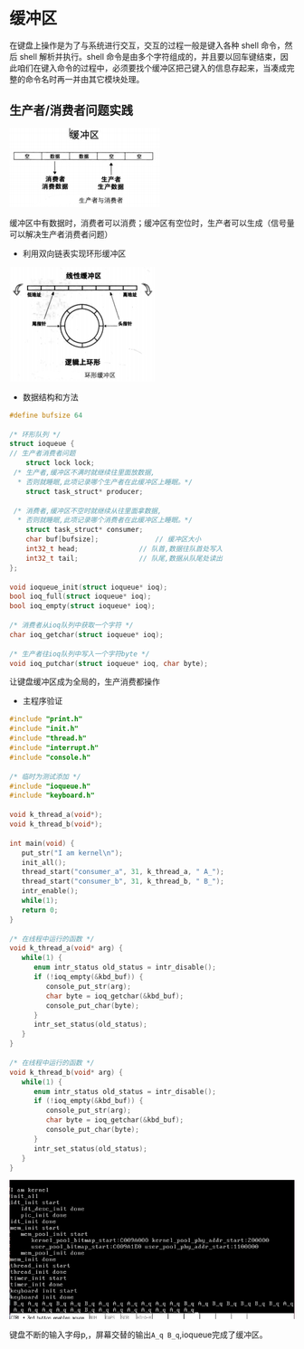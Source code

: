 
# 缓冲区

在键盘上操作是为了与系统进行交互，交互的过程一般是键入各种 shell 命令，然后 shell 解析并执行。shell 命令是由多个字符组成的，并且要以回车键结束，因此咱们在键入命令的过程中，必须要找个缓冲区把己键入的信息存起来，当凑成完整的命令名时再一并由其它模块处理。

## 生产者/消费者问题实践

![](../14_input_buffer/imgs/01.jpg)

缓冲区中有数据时，消费者可以消费；缓冲区有空位时，生产者可以生成（信号量可以解决生产者消费者问题）

* 利用双向链表实现环形缓冲区

![](../14_input_buffer/imgs/02.jpg)

* 数据结构和方法

```cpp
#define bufsize 64

/* 环形队列 */
struct ioqueue {
// 生产者消费者问题
    struct lock lock;
 /* 生产者,缓冲区不满时就继续往里面放数据,
  * 否则就睡眠,此项记录哪个生产者在此缓冲区上睡眠。*/
    struct task_struct* producer;

 /* 消费者,缓冲区不空时就继续从往里面拿数据,
  * 否则就睡眠,此项记录哪个消费者在此缓冲区上睡眠。*/
    struct task_struct* consumer;
    char buf[bufsize];			    // 缓冲区大小
    int32_t head;			    // 队首,数据往队首处写入
    int32_t tail;			    // 队尾,数据从队尾处读出
};

void ioqueue_init(struct ioqueue* ioq);
bool ioq_full(struct ioqueue* ioq);
bool ioq_empty(struct ioqueue* ioq);

/* 消费者从ioq队列中获取一个字符 */
char ioq_getchar(struct ioqueue* ioq);

/* 生产者往ioq队列中写入一个字符byte */
void ioq_putchar(struct ioqueue* ioq, char byte);
```

让键盘缓冲区成为全局的，生产消费都操作

* 主程序验证

```cpp
#include "print.h"
#include "init.h"
#include "thread.h"
#include "interrupt.h"
#include "console.h"

/* 临时为测试添加 */
#include "ioqueue.h"
#include "keyboard.h"

void k_thread_a(void*);
void k_thread_b(void*);

int main(void) {
   put_str("I am kernel\n");
   init_all();
   thread_start("consumer_a", 31, k_thread_a, " A_");
   thread_start("consumer_b", 31, k_thread_b, " B_");
   intr_enable();
   while(1);
   return 0;
}

/* 在线程中运行的函数 */
void k_thread_a(void* arg) {
   while(1) {
      enum intr_status old_status = intr_disable();
      if (!ioq_empty(&kbd_buf)) {
         console_put_str(arg);
         char byte = ioq_getchar(&kbd_buf);
         console_put_char(byte);
      }
      intr_set_status(old_status);
   }
}

/* 在线程中运行的函数 */
void k_thread_b(void* arg) {
   while(1) {
      enum intr_status old_status = intr_disable();
      if (!ioq_empty(&kbd_buf)) {
         console_put_str(arg);
         char byte = ioq_getchar(&kbd_buf);
         console_put_char(byte);
      }
      intr_set_status(old_status);
   }
}
```

![](../14_input_buffer/imgs/rs.jpg)

键盘不断的输入字母p,，屏幕交替的输出`A_q B_q`,ioqueue完成了缓冲区。
